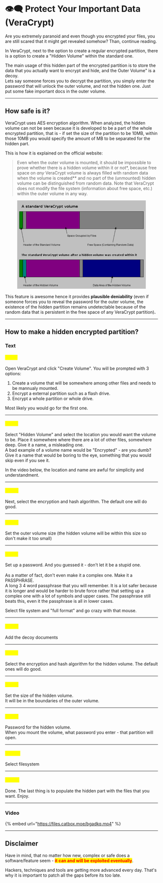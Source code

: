 # 👁️‍🗨️ Protect Your Important Data (VeraCrypt)

Are you extremely paranoid and even though you encrypted your files, you are still scared that it might get revealed somehow? Than, continue reading.

In VeraCrypt, next to the option to create a regular encrypted partition, there is a option to create a "Hidden Volume" within the standard one.

The main usage of this hidden part of the encrypted partition is to store the data that you actually want to encrypt and hide, and the Outer Volume" is a decoy.\
Lets say someone forces you to decrypt the partition, you simply enter the password that will unlock the outer volume, and not the hidden one. Just put some fake important docs in the outer volume.

***

## How safe is it?

VeraCrypt uses AES encryption algorithm. When analyzed, the hidden volume can not be seen because it is developed to be a part of the whole encrypted partition, that is - if set the size of the partition to be 10MB, within those 10MB you would specify the amount of MB to be separated for the hidden part.



This is how it is explained on the official website:

> Even when the outer volume is mounted, it should be impossible to prove whether there is a hidden volume within it or not\*, because free space on _any_ VeraCrypt volume is always filled with random data when the volume is created\*\* and no part of the (unmounted) hidden volume can be distinguished from random data. Note that VeraCrypt does not modify the file system (information about free space, etc.) within the outer volume in any way.



<figure><img src=".gitbook/assets/image.png" alt=""><figcaption></figcaption></figure>

This feature is awesome hence it provides **plausible deniability** (even if someone forces you to reveal the password for the outer volume, the existence of the hidden partition remains undetectable because of the random data that is persistent in the free space of any VeraCrypt partition)**.**

***

## How to make a hidden encrypted partition?

### Text

#### <mark style="color:yellow;">Step 1</mark>

Open VeraCrypt and click "Create Volume". You will be prompted with 3 options:

1. Create a volume that will be somewhere among other files and needs to be mannualy mounted.
2. Encrypt a external partition such as a flash drive.
3. Encrypt a whole partition or whole drive.

Most likely you would go for the first one.

***

#### <mark style="color:yellow;">Step 2</mark>

Select "Hidden Volume" and select the location you would want the volume to be. Place it somewhere where there are a lot of other files, somewhere deep. Give it a name, a misleading one.\
A bad example of a volume name would be "Encrypted" - are you dumb? Give it a name that would be boring to the eye, something that you would skip even if you see it.

In the video below, the location and name are awful for simplicity and understandment.

***

#### <mark style="color:yellow;">Step 3</mark>

Next, select the encryption and hash algorithm. The default one will do good.

***

#### <mark style="color:yellow;">Step 4</mark>

Set the outer volume size (the hidden volume will be within this size so don't make it too small)

***

#### <mark style="color:yellow;">Step 5</mark>

Set up a password. And you guessed it - don't let it be a stupid one. \
\
As a matter of fact, don't even make it a complex one. Make it a PASSPHRASE.\
A long 3 4 word passphrase that you will remember. It is a lot safer because it is longer and would be harder to brute force rather that setting up a complex one with a lot of symbols and upper cases. The passphrase still beats this, even it the passphrase is all in lower cases.

Select file system and "full format" and  go crazy with that mouse.

***

#### <mark style="color:yellow;">Step 6</mark>

Add the decoy documents

***

#### <mark style="color:yellow;">Step 7</mark>

Select the encryption and hash algorithm for the hidden volume. The default ones will do good.

***

#### <mark style="color:yellow;">Step 8</mark>

Set the size of the hidden volume.\
It will be in the boundaries of the outer volume.

***

#### <mark style="color:yellow;">Step 9</mark>

Password for the hidden volume. \
When you mount the volume, what password you enter - that partition will open.

***

#### <mark style="color:yellow;">Step 10</mark>

Select filesystem

***

#### <mark style="color:yellow;">Step 11</mark>

Done. The last thing is to populate the hidden part with the files that you want. Enjoy.

***

### Video

{% embed url="https://files.catbox.moe/bgadkq.mp4" %}

***

## Disclaimer

Have in mind, that no matter how new, complex or safe does a software/feature seem - <mark style="color:red;">**it can and will be exploited eventually**</mark>.

Hackers, techniques and tools are getting more advanced every day. That's why it is important to patch all the gaps before its too late.
